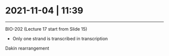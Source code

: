  # 2021-11-04 | 11:39
---
BIO-202 (Lecture 17 start from Slide 15)
- Only one strand is transcribed in transcription

Dakin rearrangement
